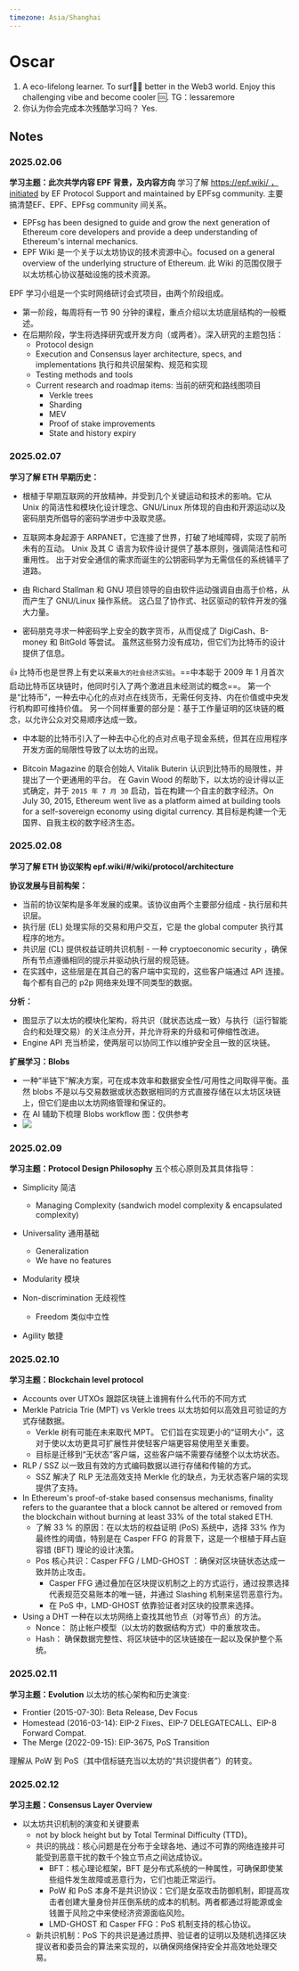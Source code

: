 ```yaml
---
timezone: Asia/Shanghai
---
```


# Oscar

1. A eco-lifelong learner. To surf🏄‍♀️ better in the Web3 world. Enjoy this challenging vibe and become cooler 🆒. TG：lessaremore
2. 你认为你会完成本次残酷学习吗？ Yes. 

## Notes

<!-- Content_START -->
### 2025.02.06
**学习主题：此次共学内容 EPF 背景，及内容方向**
学习了解 https://epf.wiki/ ，initiated by EF Protocol Support and maintained by EPFsg community. 主要搞清楚EF、EPF、EPFsg community 间关系。
- EPFsg has been designed to guide and grow the next generation of Ethereum core developers and provide a deep understanding of Ethereum's internal mechanics. 
- EPF Wiki 是一个关于以太坊协议的技术资源中心。focused on a general overview of the underlying structure of Ethereum. 此 Wiki 的范围仅限于以太坊核心协议基础设施的技术资源。

EPF 学习小组是一个实时网络研讨会式项目，由两个阶段组成。
- 第一阶段，每周将有一节 90 分钟的课程，重点介绍以太坊底层结构的一般概述。
- 在后期阶段，学生将选择研究或开发方向（或两者）。深入研究的主题包括：
  - Protocol design 
  - Execution and Consensus layer architecture, specs, and implementations 执行和共识层架构、规范和实现
  - Testing methods and tools 
  - Current research and roadmap items: 当前的研究和路线图项目
    - Verkle trees
    - Sharding
    - MEV
    - Proof of stake improvements
    - State and history expiry

### 2025.02.07
**学习了解 ETH 早期历史：**
- 根植于早期互联网的开放精神，并受到几个关键运动和技术的影响。它从 Unix 的简洁性和模块化设计理念、GNU/Linux 所体现的自由和开源运动以及密码朋克所倡导的密码学进步中汲取灵感。

- 互联网本身起源于 ARPANET，它连接了世界，打破了地域障碍，实现了前所未有的互动。 Unix 及其 C 语言为软件设计提供了基本原则，强调简洁性和可重用性。 出于对安全通信的需求而诞生的公钥密码学为无需信任的系统铺平了道路。 

- 由 Richard Stallman 和 GNU 项目领导的自由软件运动强调自由高于价格，从而产生了 GNU/Linux 操作系统。 这凸显了协作式、社区驱动的软件开发的强大力量。

- 密码朋克寻求一种密码学上安全的数字货币，从而促成了 DigiCash、B-money 和 BitGold 等尝试。 虽然这些努力没有成功，但它们为比特币的设计提供了信息。 

👍 比特币也是世界上有史以来`最大的社会经济实验`。==中本聪于 2009 年 1 月首次启动比特币区块链时，他同时引入了两个激进且未经测试的概念==。 第一个是“比特币”，一种去中心化的点对点在线货币，无需任何支持、内在价值或中央发行机构即可维持价值。 另一个同样重要的部分是：基于工作量证明的区块链的概念，以允许公众对交易顺序达成一致。
- 中本聪的比特币引入了一种去中心化的点对点电子现金系统，但其在应用程序开发方面的局限性导致了以太坊的出现。

- Bitcoin Magazine 的联合创始人 Vitalik Buterin 认识到比特币的局限性，并提出了一个更通用的平台。 在 Gavin Wood 的帮助下，以太坊的设计得以正式确定，并于 `2015 年 7 月 30` 启动，旨在构建一个自主的数字经济。On July 30, 2015, Ethereum went live as a platform aimed at building tools for a self-sovereign economy using digital currency. 其目标是构建一个无国界、自我主权的数字经济生态。

### 2025.02.08
**学习了解 ETH 协议架构 epf.wiki/#/wiki/protocol/architecture**

**协议发展与目前构架：**
- 当前的协议架构是多年发展的成果。该协议由两个主要部分组成 - 执行层和共识层。
- 执行层 (EL) 处理实际的交易和用户交互，它是 the global computer 执行其程序的地方。
- 共识层 (CL) 提供权益证明共识机制 - 一种 cryptoeconomic security ，确保所有节点遵循相同的提示并驱动执行层的规范链。
- 在实践中，这些层是在其自己的客户端中实现的，这些客户端通过 API 连接。每个都有自己的 p2p 网络来处理不同类型的数据。

**分析：**
- 图显示了以太坊的模块化架构，将共识（就状态达成一致）与执行（运行智能合约和处理交易）的关注点分开，并允许将来的升级和可伸缩性改进。
- Engine API 充当桥梁，使两层可以协同工作以维护安全且一致的区块链。

**扩展学习：Blobs**
- 一种“半链下”解决方案，可在成本效率和数据安全性/可用性之间取得平衡。虽然 blobs 不是以与交易数据或状态数据相同的方式直接存储在以太坊区块链上，但它们是由以太坊网络管理和保证的。
- 在 AI 辅助下梳理 Blobs workflow 图：仅供参考
- ![](img/blobs_workflow.png)
  

### 2025.02.09

**学习主题：Protocol Design Philosophy**
五个核心原则及其具体指导：
* Simplicity 简洁
    * Managing Complexity (sandwich model complexity & encapsulated complexity)
* Universality 通用基础
    * Generalization
    * We have no features 

* Modularity 模块
* Non-discrimination 无歧视性
    * Freedom 类似中立性
* Agility 敏捷

### 2025.02.10

**学习主题：Blockchain level protocol**
- Accounts over UTXOs 跟踪区块链上谁拥有什么代币的不同方式
- Merkle Patricia Trie (MPT)  vs Verkle trees 以太坊如何以高效且可验证的方式存储数据。
  - Verkle 树有可能在未来取代 MPT。 它们旨在实现更小的“证明大小”，这对于使以太坊更具可扩展性并使轻客户端更容易使用至关重要。
  - 目标是迁移到“无状态”客户端，这些客户端不需要存储整个以太坊状态。
- RLP / SSZ 以一致且有效的方式编码数据以进行存储和传输的方式。
  -  SSZ 解决了 RLP 无法高效支持 Merkle 化的缺点，为无状态客户端的实现提供了支持。
- In Ethereum's proof-of-stake based consensus mechanisms, finality refers to the guarantee that a block cannot be altered or removed from the blockchain without burning at least 33% of the total staked ETH. 
  - 了解 33 % 的原因：在以太坊的权益证明 (PoS) 系统中，选择 33% 作为最终性的阈值，特别是在 Casper FFG 的背景下，这是一个根植于拜占庭容错 (BFT) 理论的设计决策。
  - Pos 核心共识：Casper FFG / LMD-GHOST ：确保对区块链状态达成一致并防止攻击。
    - Casper FFG 通过叠加在区块提议机制之上的方式运行，通过投票选择代表规范交易账本的唯一链，并通过 Slashing 机制来惩罚恶意行为。
    - 在 PoS 中，LMD-GHOST 依靠验证者对区块的投票来选择。
- Using a DHT 一种在以太坊网络上查找其他节点（对等节点）的方法。
  - Nonce： 防止帐户模型（以太坊的数据结构方式）中的重放攻击。
  - Hash： 确保数据完整性、将区块链中的区块链接在一起以及保护整个系统。


### 2025.02.11

**学习主题：Evolution**
以太坊的核心架构和历史演变:
- Frontier (2015-07-30): Beta Release, Dev Focus
- Homestead (2016-03-14): EIP-2 Fixes、EIP-7 DELEGATECALL、EIP-8 Forward Compat.
- The Merge (2022-09-15): EIP-3675, PoS Transition

理解从 PoW 到 PoS（其中信标链充当以太坊的“共识提供者”）的转变。

### 2025.02.12
**学习主题：Consensus Layer Overview**
- 以太坊共识机制的演变和关键要素
  - not by block height but by Total Terminal Difficulty (TTD)。
  - 共识的挑战：核心问题是在分布于全球各地、通过不可靠的网络连接并可能受到恶意干扰的数千个独立节点之间达成协议。 
    - BFT：核心理论框架，BFT 是分布式系统的一种属性，可确保即使某些组件发生故障或恶意行为，它们也能正常运行。 
    - PoW 和 PoS 本身不是共识协议：它们是女巫攻击防御机制，即提高攻击者创建大量身份并压倒系统的成本的机制。两者都通过将能源或金钱置于风险之中来使经济资源面临风险。
    - LMD-GHOST 和 Casper FFG：PoS 机制支持的核心协议。
  - 新共识机制：PoS 下的共识是通过质押、验证者的证明以及随机选择区块提议者和委员会的算法来实现的，以确保网络保持安全并高效地处理交易。

<!-- Content_END -->
